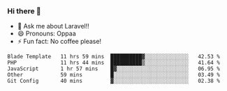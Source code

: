 ### Hi there 👋

<!--
**reubenwedson/reubenwedson** is a ✨ _special_ ✨ repository because its `README.md` (this file) appears on your GitHub profile.
Here are some ideas to get you started:
- 📫 How to reach me: 
- 🔭 I’m currently working on awesome talent app
- 🌱 I’m currently learning extreme Vue js technical stuffs
- 👯 I’m looking to collaborate on start ups challenges
- 🤔 I’m looking for help with time
-->
- 💬 Ask me about Laravel!!
- 😄 Pronouns: Oppaa
- ⚡ Fun fact: No coffee please!

<!--START_SECTION:waka-->
```text
Blade Template   11 hrs 59 mins  ██████████▓░░░░░░░░░░░░░░   42.53 % 
PHP              11 hrs 44 mins  ██████████▒░░░░░░░░░░░░░░   41.64 % 
JavaScript       1 hr 57 mins    █▓░░░░░░░░░░░░░░░░░░░░░░░   06.95 % 
Other            59 mins         █░░░░░░░░░░░░░░░░░░░░░░░░   03.49 % 
Git Config       40 mins         ▓░░░░░░░░░░░░░░░░░░░░░░░░   02.38 % 
```
<!--END_SECTION:waka-->
